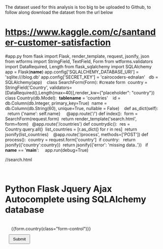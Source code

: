The dataset used for this analysis is too big to be uploaded to Github, to follow along download the dataset from the url below
# https://www.kaggle.com/c/santander-customer-satisfaction
#app.py
from flask import Flask, render_template, request, jsonify, json
from wtforms import StringField, TextField, Form
from wtforms.validators import DataRequired, Length
from flask_sqlalchemy import SQLAlchemy  
 
app = Flask(__name__)
app.config['SQLALCHEMY_DATABASE_URI'] = 'sqlite:///blog.db'
app.config['SECRET_KEY'] = 'cairocoders-ednalan'
 
db = SQLAlchemy(app) 
  
class SearchForm(Form): #create form
 country = StringField('Country', validators=[DataRequired(),Length(max=40)],render_kw={"placeholder": "country"})
 
class Country(db.Model):
 __tablename__ = 'countries'
 
 id = db.Column(db.Integer, primary_key=True)
 name = db.Column(db.String(60), unique=True, nullable = False)
 
 def as_dict(self):
  return {'name': self.name}
   
@app.route('/')
def index():
 form = SearchForm(request.form)
 return render_template('search.html', form=form)
 
@app.route('/countries')
def countrydic():
 res = Country.query.all()
 list_countries = [r.as_dict() for r in res]
 return jsonify(list_countries)
  
@app.route('/process', methods=['POST'])
def process():
 country = request.form['country']
 if country:
  return jsonify({'country':country})
 return jsonify({'error': 'missing data..'})
 
if __name__ == '__main__':
    app.run(debug=True)

//search.html
<html>
<head>
    <meta charset="utf-8">
 <title>Python Flask Jquery Ajax Autocomplete</title>
  <link rel="stylesheet" href="http://code.jquery.com/ui/1.12.1/themes/base/jquery-ui.css">
  <script src="https://code.jquery.com/jquery-1.12.4.js"></script>
  <script src="https://code.jquery.com/ui/1.12.1/jquery-ui.js"></script>
  </head>
<body>
<h1>Python Flask Jquery Ajax Autocomplete using SQLAlchemy database</h1>
<form class="form-inline">
 <div class="form-group">
     {{form.country(class="form-control")}}
   </div>
   <button type="submit" class="btn btn-info">Submit</button>
</form>
<div id="result"></div>
<script>
$(document).ready(function(){
 var countries=[];
 function loadCountries(){
  $.getJSON('/countries', function(data, status, xhr){
   for (var i = 0; i < data.length; i++ ) {
    countries.push(data[i].name);
   }
 });
 };
 loadCountries();
 
 $('#country').autocomplete({
  source: countries, 
 }); 
 
 $('form').on('submit', function(e){
  $.ajax({
   data: {
    country:$('#country').val()
   },
   type: 'POST',
   url : '/process'
  })
  .done(function(data){ 
   if (data.error){
    $('#result').text(data.error).show();
   }
   else {
    $('#result').html(data.country).show()
   }
  })
  e.preventDefault();
 });
}); 
</script>
<style>
.form-control {
    display: block;
    width:300px;
    padding: .375rem .75rem;
    font-size: 1rem;
    line-height: 1.5;
    color: #495057;
    background-color: #fff;
    background-clip: padding-box;
    border: 1px solid #ced4da;
    border-radius: .25rem;
    transition: border-color .15s ease-in-out,box-shadow .15s ease-in-out;
}
.btn {padding: .375rem .75rem; margin-top:10px;}
</style>
  </body>
</html>
